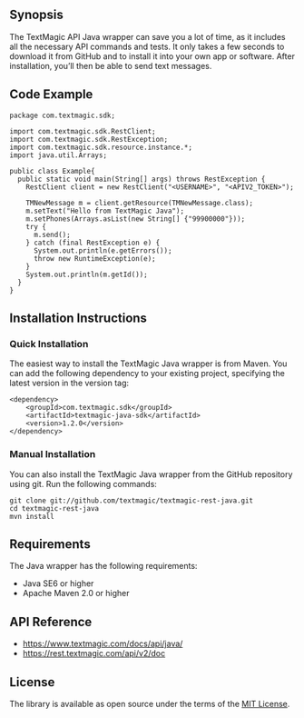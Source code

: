 ## Synopsis

The TextMagic API Java wrapper can save you a lot of time, as it includes all the necessary API commands and tests. It only takes a few seconds to download it from GitHub and to install it into your own app or software. After installation, you’ll then be able to send text messages.

<!---
sms api for JAVA
JAVA api to send sms
JAVA sms api
send sms from JAVA
JAVA send sms messages
JAVA library send sms messages
-->

## Code Example
```
package com.textmagic.sdk;
  
import com.textmagic.sdk.RestClient;
import com.textmagic.sdk.RestException;
import com.textmagic.sdk.resource.instance.*;
import java.util.Arrays;
  
public class Example{
  public static void main(String[] args) throws RestException {
    RestClient client = new RestClient("<USERNAME>", "<APIV2_TOKEN>");

    TMNewMessage m = client.getResource(TMNewMessage.class);
    m.setText("Hello from TextMagic Java");
    m.setPhones(Arrays.asList(new String[] {"99900000"}));
    try {
      m.send();
    } catch (final RestException e) {
      System.out.println(e.getErrors());
      throw new RuntimeException(e);
    }
    System.out.println(m.getId());
  }
} 
```

## Installation Instructions
### Quick Installation

The easiest way to install the TextMagic Java wrapper is from Maven. You can add the following dependency to your existing project, specifying the latest version in the version tag:
```
<dependency>
    <groupId>com.textmagic.sdk</groupId>
    <artifactId>textmagic-java-sdk</artifactId>
    <version>1.2.0</version>
</dependency>
```
### Manual Installation

You can also install the TextMagic Java wrapper from the GitHub repository using git. Run the following commands:
```
git clone git://github.com/textmagic/textmagic-rest-java.git
cd textmagic-rest-java
mvn install
```

## Requirements
The Java wrapper has the following requirements:
* Java SE6 or higher
* Apache Maven 2.0 or higher


## API Reference
* https://www.textmagic.com/docs/api/java/
* https://rest.textmagic.com/api/v2/doc


## License

The library is available as open source under the terms of the [MIT License](http://opensource.org/licenses/MIT).
